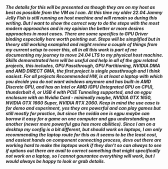 ***The details for this will be presented as though they are on my host as best as possible from the VM as I can. At this time my older 22.04 Jammy Jelly Fish is still running on host machine and will remain so during this writing. But I want to show the correct way to do the steps with the most modern approaches and in my opinion the better or more desires approaches in most cases. There are some specifics to GPU Driver binding especially here worth pointing out. Steps will be simplified but in theory still working exampled and might review a couple of things from my current setup to cover this, all in all this work is part of me documenting my journey to move 24.04 LTS to my physical host machine. Skills demonstrated here will be useful and help in all of the gpu related projects, this includes, GPU Passthrough, GPU Partitioning, NVIDIA DMA and AMD DIRECT GMA, the first project is single passthrough and I think easiest. For all projects Recommended HW, is at least a laptop with which you decide you do not want windows anymore and has built-in AMD Discrete GPU, and has an Intel or AMD IGPU (Integrated GPU on CPU), thunderbolt 4, or USB 4 with PCIE Tunneling supported, and an egpu enclosure with an Nvidia Card - minimally maybe, NVIDIA GTX 1650, NVIDIA GTX 1660 Super, NVIDIA RTX 2060. Keep in mind the use case is for demo and experiment, yes they are powerful and can play games but still mostly for practice, but since the nvidia one is egpu maybe can borrow it easy for a game on one computer and gpu understanding on another (newer more powerful gpu has more abilities). Since I am on a desktop my config is a bit different, but should work on laptops, I am only recommending the laptop route for this as it seems to be the least cost, and easiest hands on component connecting process, devs out there are working hard to make the laptops work if they don't so can always to see if options out there are avail to correct something that might specifically not work on a laptop, so I cannot gaurantee everything will work, but I would always be happy to look or grab details.***